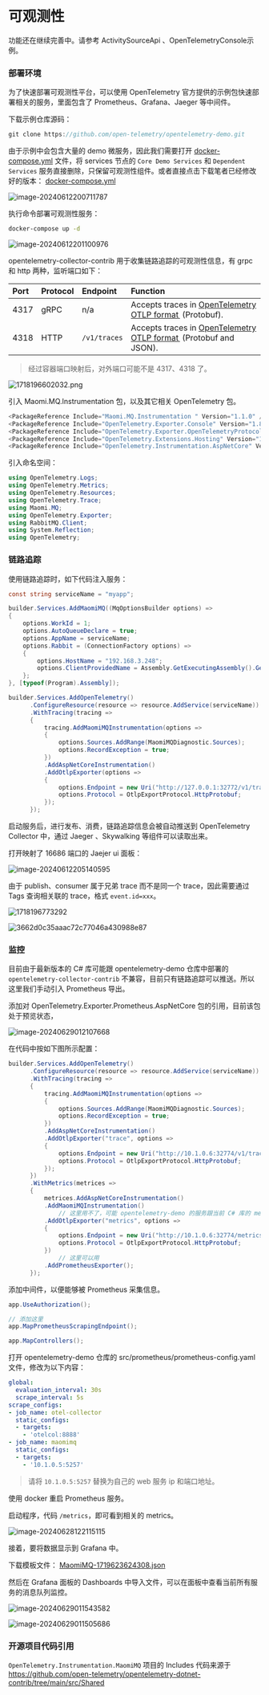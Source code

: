# 可观测性

功能还在继续完善中。请参考 ActivitySourceApi 、OpenTelemetryConsole示例。



### 部署环境

为了快速部署可观测性平台，可以使用 OpenTelemetry 官方提供的示例包快速部署相关的服务，里面包含了 Prometheus、Grafana、Jaeger 等中间件。



下载示例仓库源码：

```csharp
git clone https://github.com/open-telemetry/opentelemetry-demo.git
```



由于示例中会包含大量的 demo 微服务，因此我们需要打开 [docker-compose.yml](https://github.com/open-telemetry/opentelemetry-demo/blob/main/docker-compose.yml) 文件，将 services 节点的 `Core Demo Services` 和 `Dependent Services` 服务直接删除，只保留可观测性组件。或者直接点击下载笔者已经修改好的版本： [docker-compose.yml](opentelemetry/docker-compose.yml) 



![image-20240612200711787](images/image-20240612200711787.png)





执行命令部署可观测性服务：

```bash
docker-compose up -d
```

![image-20240612201100976](images/image-20240612201100976.png)



opentelemetry-collector-contrib 用于收集链路追踪的可观测性信息，有 grpc 和  http 两种，监听端口如下：

| Port | Protocol | Endpoint     | Function                                                     |
| :--- | :------- | :----------- | :----------------------------------------------------------- |
| 4317 | gRPC     | n/a          | Accepts traces in [OpenTelemetry OTLP format ](https://github.com/open-telemetry/opentelemetry-proto/blob/main/docs/specification.md) (Protobuf). |
| 4318 | HTTP     | `/v1/traces` | Accepts traces in [OpenTelemetry OTLP format ](https://github.com/open-telemetry/opentelemetry-proto/blob/main/docs/specification.md) (Protobuf and JSON). |

> 经过容器端口映射后，对外端口可能不是 4317、4318 了。

![1718196602032.png](images/1718196602032.png)



引入 Maomi.MQ.Instrumentation 包，以及其它相关 OpenTelemetry 包。

```csharp
<PackageReference Include="Maomi.MQ.Instrumentation " Version="1.1.0" />
<PackageReference Include="OpenTelemetry.Exporter.Console" Version="1.8.1" />
<PackageReference Include="OpenTelemetry.Exporter.OpenTelemetryProtocol" Version="1.8.1" />
<PackageReference Include="OpenTelemetry.Extensions.Hosting" Version="1.8.1" />
<PackageReference Include="OpenTelemetry.Instrumentation.AspNetCore" Version="1.8.1" />
```



引入命名空间：

```csharp
using OpenTelemetry.Logs;
using OpenTelemetry.Metrics;
using OpenTelemetry.Resources;
using OpenTelemetry.Trace;
using Maomi.MQ;
using OpenTelemetry.Exporter;
using RabbitMQ.Client;
using System.Reflection;
using OpenTelemetry;
```



### 链路追踪



使用链路追踪时，如下代码注入服务：

```csharp
const string serviceName = "myapp";

builder.Services.AddMaomiMQ((MqOptionsBuilder options) =>
{
	options.WorkId = 1;
	options.AutoQueueDeclare = true;
	options.AppName = serviceName;
	options.Rabbit = (ConnectionFactory options) =>
	{
		options.HostName = "192.168.3.248";
		options.ClientProvidedName = Assembly.GetExecutingAssembly().GetName().Name;
	};
}, [typeof(Program).Assembly]);

builder.Services.AddOpenTelemetry()
	  .ConfigureResource(resource => resource.AddService(serviceName))
	  .WithTracing(tracing =>
	  {
		  tracing.AddMaomiMQInstrumentation(options =>
		  {
              options.Sources.AddRange(MaomiMQDiagnostic.Sources);
			  options.RecordException = true;
		  })
		  .AddAspNetCoreInstrumentation()
		  .AddOtlpExporter(options =>
		  {
			  options.Endpoint = new Uri("http://127.0.0.1:32772/v1/traces");
			  options.Protocol = OtlpExportProtocol.HttpProtobuf;
		  });
	  });
```



启动服务后，进行发布、消费，链路追踪信息会被自动推送到 OpenTelemetry Collector 中，通过 Jaeger 、Skywalking 等组件可以读取出来。



打开映射了 16686 端口的 Jaejer ui 面板：

![image-20240612205140595](images/image-20240612205140595.png)



由于 publish、consumer 属于兄弟 trace 而不是同一个 trace，因此需要通过 Tags 查询相关联的 trace，格式 `event.id=xxx`。

![1718196773292](images/1718196773292.jpg)

![3662d0c35aaac72c77046a430988e87](images/3662d0c35aaac72c77046a430988e87.png)



### 监控

目前由于最新版本的 C# 库可能跟 opentelemetry-demo 仓库中部署的 `opentelemetry-collector-contrib` 不兼容，目前只有链路追踪可以推送。所以这里我们手动引入 Prometheus 导出。

添加对 OpenTelemetry.Exporter.Prometheus.AspNetCore 包的引用，目前该包处于预览状态，

![image-20240629012107668](./images/image-20240629012107668.png)



在代码中按如下图所示配置：

```csharp
builder.Services.AddOpenTelemetry()
	  .ConfigureResource(resource => resource.AddService(serviceName))
	  .WithTracing(tracing =>
	  {
		  tracing.AddMaomiMQInstrumentation(options =>
		  {
			  options.Sources.AddRange(MaomiMQDiagnostic.Sources);
			  options.RecordException = true;
		  })
		  .AddAspNetCoreInstrumentation()
		  .AddOtlpExporter("trace", options =>
		  {
			  options.Endpoint = new Uri("http://10.1.0.6:32774/v1/traces");
			  options.Protocol = OtlpExportProtocol.HttpProtobuf;
		  });
	  })
	  .WithMetrics(metrices =>
	  {
		  metrices.AddAspNetCoreInstrumentation()
		  .AddMaomiMQInstrumentation()
              // 这里用不了，可能 opentelemetry-demo 的服务跟当前 C# 库的 metrics 协议不兼容
		  .AddOtlpExporter("metrics", options =>
		  {
			  options.Endpoint = new Uri("http://10.1.0.6:32774/metrics");
			  options.Protocol = OtlpExportProtocol.HttpProtobuf;
		  })
              // 这里可以用
		  .AddPrometheusExporter();
	  });
```



添加中间件，以便能够被 Prometheus 采集信息。

```csharp
app.UseAuthorization();

// 添加这里
app.MapPrometheusScrapingEndpoint();

app.MapControllers();
```



打开 opentelemetry-demo 仓库的 src/prometheus/prometheus-config.yaml 文件，修改为以下内容：

```yaml
global:
  evaluation_interval: 30s
  scrape_interval: 5s
scrape_configs:
- job_name: otel-collector
  static_configs:
  - targets:
    - 'otelcol:8888'
- job_name: maomimq
  static_configs:
  - targets:
    - '10.1.0.5:5257'
```

> 请将 `10.1.0.5:5257` 替换为自己的 web 服务 ip 和端口地址。



使用 docker 重启 Prometheus 服务。



启动程序，代码 `/metrics`，即可看到相关的 metrics。

![image-20240628122115115](./images/image-20240628122115115.png)



接着，要将数据显示到 Grafana 中。

下载模板文件： [MaomiMQ-1719623624308.json](opentelemetry\MaomiMQ-1719623624308.json) 

然后在 Grafana 面板的 Dashboards 中导入文件，可以在面板中查看当前所有服务的消息队列监控。



![image-20240629011543582](./images/image-20240629011543582.png)

![image-20240629011505686](./images/image-20240629011505686.png)

### 开源项目代码引用

`OpenTelemetry.Instrumentation.MaomiMQ` 项目的 Includes 代码来源于 https://github.com/open-telemetry/opentelemetry-dotnet-contrib/tree/main/src/Shared

